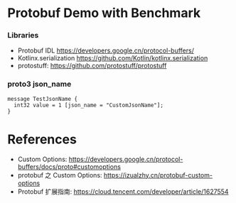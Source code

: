 Protobuf Demo with Benchmark
============================

### Libraries

* Protobuf IDL https://developers.google.cn/protocol-buffers/
* Kotlinx.serialization https://github.com/Kotlin/kotlinx.serialization
* protostuff: https://github.com/protostuff/protostuff

### proto3 json_name

```
message TestJsonName {
  int32 value = 1 [json_name = "CustomJsonName"];
}
```

# References

* Custom Options: https://developers.google.cn/protocol-buffers/docs/proto#customoptions
* protobuf 之 Custom Options: https://izualzhy.cn/protobuf-custom-options
* Protobuf 扩展指南: https://cloud.tencent.com/developer/article/1627554
